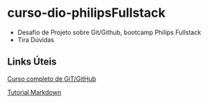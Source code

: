 # curso-dio-philipsFullstack
- Desafio de Projeto sobre Git/Github, bootcamp Philips Fullstack
- Tira Dúvidas

## Links Úteis
[Curso completo de GiT/GitHub](https://web.dio.me/browse?editorial=1f9737bc-ff2f-43a2-8a71-4e76f0ed17fb&page=1)

[Tutorial Markdown](https://www.markdownguide.org/)
